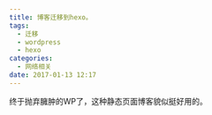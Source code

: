 ```yaml
---
title: 博客迁移到hexo。
tags:
  - 迁移
  - wordpress
  - hexo
categories:
  - 网络相关
date: 2017-01-13 12:17
---
```


终于抛弃臃肿的WP了，这种静态页面博客貌似挺好用的。